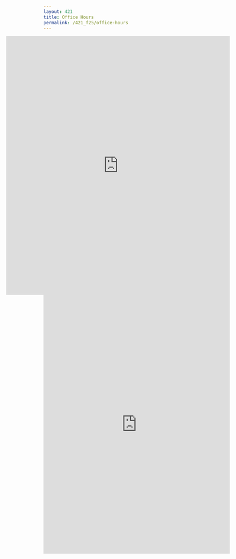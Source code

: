```yaml
---
layout: 421
title: Office Hours
permalink: /421_f25/office-hours
---
```

<div class="responsive-iframe-container big-container" style="margin-left: -20%;">
<iframe src="https://calendar.google.com/calendar/embed?src=c_94726df6d23493e68a2929f548cb4a10b102134a51478bec105cb236916ecfc2%40group.calendar.google.com&mode=WEEK&ctz=America%2FNew_York" style="border: 0" width="100%" height="700" frameborder="0" scrolling="no"></iframe>
</div>
<div class="responsive-iframe-container small-container">
<iframe src="https://calendar.google.com/calendar/embed?src=c_94726df6d23493e68a2929f548cb4a10b102134a51478bec105cb236916ecfc2%40group.calendar.google.com&mode=AGENDA&ctz=America%2FNew_York" style="border: 0" width="100%" height="700" frameborder="0" scrolling="no"></iframe>
</div>
